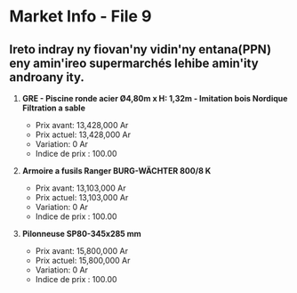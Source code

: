 # Market Info - File 9

## Ireto indray ny fiovan'ny vidin'ny entana(PPN) eny amin'ireo supermarchés lehibe amin'ity androany ity.

1. **GRE - Piscine ronde acier Ø4,80m x H: 1,32m - Imitation bois Nordique Filtration a sable**
   - Prix avant: 13,428,000 Ar
   - Prix actuel: 13,428,000 Ar
   - Variation: 0 Ar
   - Indice de prix : 100.00

2. **Armoire a fusils Ranger BURG-WÄCHTER 800/8 K**
   - Prix avant: 13,103,000 Ar
   - Prix actuel: 13,103,000 Ar
   - Variation: 0 Ar
   - Indice de prix : 100.00

3. **Pilonneuse SP80-345x285 mm**
   - Prix avant: 15,800,000 Ar
   - Prix actuel: 15,800,000 Ar
   - Variation: 0 Ar
   - Indice de prix : 100.00

